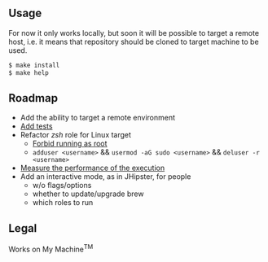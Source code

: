 ## Usage
For now it only works locally, but soon it will be possible to target a remote host, i.e. it means that repository should be cloned to target machine to be used.

```bash
$ make install
$ make help
```

## Roadmap
- Add the ability to target a remote environment
- [Add tests](https://actuated.dev/blog/kvm-in-github-actions)
- Refactor *zsh* role for Linux target
	- [Forbid running as root](https://docs.brew.sh/FAQ#why-does-homebrew-say-sudo-is-bad)
	- `adduser <username>` && `usermod -aG sudo <username>` && `deluser -r <username>`
- [Measure the performance of the execution](https://www.redhat.com/sysadmin/faster-ansible-playbook-execution)
- Add an interactive mode, as in JHipster, for people
	- w/o flags/options
	- whether to update/upgrade brew
	- which roles to run

## Legal
Works on My Machine<sup>TM</sup>
